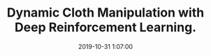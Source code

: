 ---
layout: research
title:  "Dynamic Cloth Manipulation with Deep Reinforcement Learning."
rinfo: "Rishabh Jangir, Guillem Alenya, Carme Torras."
pdf: https://arxiv.org/abs/1910.14475
date:   2019-10-31 1:07:00
types: [all, deformable, cloth, robotics, rl, lfD, python, research, machine-learning, neural-nets]
tags: [all, research]
category: code
comments: true
img: research/dynamic/cloth.png
video: https://www.youtube.com/watch?v=K34x_IixXwA
projectlink:
---